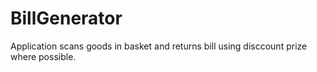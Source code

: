 # BillGenerator

Application scans goods in basket and returns bill using disccount prize where possible. 
